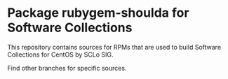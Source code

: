 # Package rubygem-shoulda for Software Collections

This repository contains sources for RPMs that are used
to build Software Collections for CentOS by SCLo SIG.

Find other branches for specific sources.

